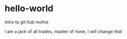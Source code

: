 # hello-world
Intro to git hub mofos

I am a jack of all trades, master of none, I will change that
